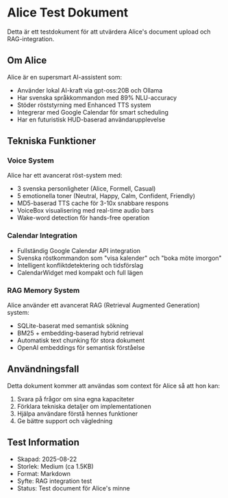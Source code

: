 # Alice Test Dokument

Detta är ett testdokument för att utvärdera Alice's document upload och RAG-integration.

## Om Alice

Alice är en supersmart AI-assistent som:
- Använder lokal AI-kraft via gpt-oss:20B och Ollama
- Har svenska språkkommandon med 89% NLU-accuracy  
- Stöder röststyrning med Enhanced TTS system
- Integrerar med Google Calendar för smart scheduling
- Har en futuristisk HUD-baserad användarupplevelse

## Tekniska Funktioner

### Voice System
Alice har ett avancerat röst-system med:
- 3 svenska personligheter (Alice, Formell, Casual)
- 5 emotionella toner (Neutral, Happy, Calm, Confident, Friendly)
- MD5-baserad TTS cache för 3-10x snabbare respons
- VoiceBox visualisering med real-time audio bars
- Wake-word detection för hands-free operation

### Calendar Integration  
- Fullständig Google Calendar API integration
- Svenska röstkommandon som "visa kalender" och "boka möte imorgon"
- Intelligent konfliktdetektering och tidsförslag
- CalendarWidget med kompakt och full lägen

### RAG Memory System
Alice använder ett avancerat RAG (Retrieval Augmented Generation) system:
- SQLite-baserat med semantisk sökning
- BM25 + embedding-baserad hybrid retrieval
- Automatisk text chunking för stora dokument
- OpenAI embeddings för semantisk förståelse

## Användningsfall

Detta dokument kommer att användas som context för Alice så att hon kan:
1. Svara på frågor om sina egna kapaciteter
2. Förklara tekniska detaljer om implementationen
3. Hjälpa användare förstå hennes funktioner
4. Ge bättre support och vägledning

## Test Information

- Skapad: 2025-08-22
- Storlek: Medium (ca 1.5KB)
- Format: Markdown
- Syfte: RAG integration test
- Status: Test document för Alice's minne